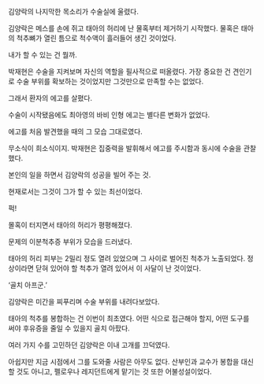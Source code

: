 김양락의 나지막한 목소리가 수술실에 울렸다.

김양락은 메스를 손에 쥐고 태아의 허리에 난 물혹부터 제거하기 시작했다. 물혹은 태아의 척추뼈가 열린 틈으로 척수액이 흘러들어 생긴 것이었다.

내가 할 수 있는 건 뭘까.

박재현은 수술을 지켜보며 자신의 역할을 필사적으로 떠올렸다. 가장 중요한 건 견인기로 수술 부위를 확보하는 것이었지만 그것만으로 만족할 수는 없었다.

그래서 환자의 에고를 살폈다.

수술이 시작됐음에도 최아영의 바비 인형 에고는 별다른 변화가 없었다.

에고를 처음 발견했을 때의 그 모습 그대로였다.

무소식이 희소식이지. 박재현은 집중력을 발휘해서 에고를 주시함과 동시에 수술을 관찰했다.

본인의 일을 하면서 김양락의 성공을 빌어 주는 것.

현재로서는 그것이 그가 할 수 있는 최선이었다.

퍽!

몰혹이 터지면서 태아의 허리가 평평해졌다.

문제의 이분척추증 부위가 모습을 드러냈다.

태아의 허리 피부는 2밀리 정도 열려 있었으며 그 사이로 벌어진 척추가 노출되었다. 정상이라면 닫혀 있어야 할 척추가 열려 있어서 이 사달이 난 것이었다.

‘골치 아프군.’

김양락은 미간을 찌푸리며 수술 부위를 내려다보았다.

태아의 척추를 봉합하는 건 이번이 최초였다. 어떤 식으로 접근해야 할지, 어떤 도구를 써야 후유증을 줄일 수 있을지 골치 아팠다.

여러 가지 수를 고민하던 김양락은 이내 고개를 끄덕였다.

아쉽지만 지금 시점에서 그를 도와줄 사람은 아무도 없다. 산부인과 교수가 봉합을 대신할 것도 아니고, 펠로우나 레지던트에게 맡기는 것 또한 어불성설이었다.